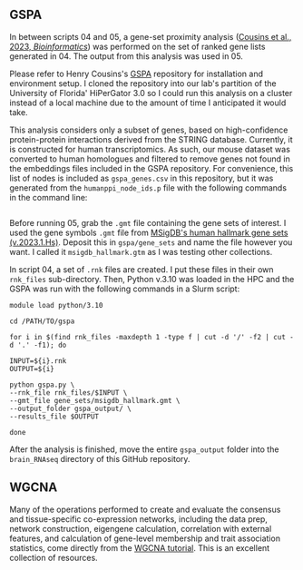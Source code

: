 ## GSPA
In between scripts 04 and 05, a gene-set proximity analysis ([Cousins et al., 2023, *Bioinformatics*](https://academic.oup.com/bioinformatics/article/39/1/btac735/6832036?login=true)) was performed on the set of ranked gene lists generated in 04.
The output from this analysis was used in 05. 

Please refer to Henry Cousins's [GSPA](https://github.com/henrycousins/gspa/tree/main) repository for installation and environment setup. I cloned the repository into our lab's partition of the University of Florida' HiPerGator 3.0 so I could run this analysis on a cluster instead of a local machine due to the amount of time I anticipated it would take. 

This analysis considers only a subset of genes, based on high-confidence protein-protein interactions derived from the STRING database. Currently, it is constructed for human transcriptomics. As such, our mouse dataset was converted to human homologues and filtered to remove genes not found in the embeddings files included in the GSPA repository. For convenience, this list of nodes is included as `gspa_genes.csv` in this repository, but it was generated from the `humanppi_node_ids.p` file with the following commands in the command line: 
```
```

Before running 05, grab the `.gmt` file containing the gene sets of interest. I used the gene symbols `.gmt` file from [MSigDB's human hallmark gene sets (v.2023.1.Hs)](https://www.gsea-msigdb.org/gsea/msigdb/human/collections.jsp). Deposit this in `gspa/gene_sets` and name the file however you want. I called it `msigdb_hallmark.gtm` as I was testing other collections. 

In script 04, a set of `.rnk` files are created. I put these files in their own `rnk_files` sub-directory. Then, Python v.3.10 was loaded in the HPC and the GSPA was run with the following commands in a Slurm script:
```
module load python/3.10

cd /PATH/TO/gspa

for i in $(find rnk_files -maxdepth 1 -type f | cut -d '/' -f2 | cut -d '.' -f1); do

INPUT=${i}.rnk
OUTPUT=${i}

python gspa.py \
--rnk_file rnk_files/$INPUT \
--gmt_file gene_sets/msigdb_hallmark.gmt \
--output_folder gspa_output/ \
--results_file $OUTPUT

done
```
After the analysis is finished, move the entire `gspa_output` folder into the `brain_RNAseq` directory of this GitHub repository. 

## WGCNA
Many of the operations performed to create and evaluate the consensus and tissue-specific co-expression networks, including the data prep, network construction, eigengene calculation, correlation with external features, and calculation of gene-level membership and trait association statistics, come directly from the [WGCNA tutorial](https://horvath.genetics.ucla.edu/html/CoexpressionNetwork/Rpackages/WGCNA/Tutorials/). This is an excellent collection of resources. 